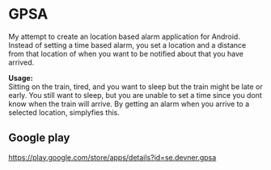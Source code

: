 # GPSA
My attempt to create an location based alarm application for Android.
Instead of setting a time based alarm, you set a location and a distance from that location of when you want to be notified about that you have arrived.<br>

<b>Usage:<br></b>
Sitting on the train, tired, and you want to sleep but the train might be late or early. You still want to sleep, but you are unable to set a time since you dont know when the train will arrive. 
By getting an alarm when you arrive to a selected location, simplyfies this.

## Google play
https://play.google.com/store/apps/details?id=se.devner.gpsa
